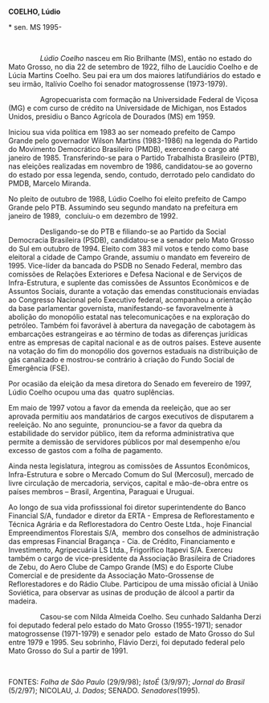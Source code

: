 **COELHO, Lúdio**

\* sen. MS 1995-

 

                *Lúdio Coelho* nasceu em Rio Brilhante (MS), então no
estado do Mato Grosso, no dia 22 de setembro de 1922, filho de Laucídio
Coelho e de Lúcia Martins Coelho. Seu pai era um dos maiores
latifundiários do estado e seu irmão, Italívio Coelho foi senador
matogrossense (1973-1979).

                Agropecuarista com formação na Universidade Federal de
Viçosa (MG) e com curso de crédito na Universidade de Michigan, nos
Estados Unidos, presidiu o Banco Agrícola de Dourados (MS) em 1959.

Iniciou sua vida política em 1983 ao ser nomeado prefeito de Campo
Grande pelo governador Wilson Martins (1983-1986) na legenda do Partido
do Movimento Democrático Brasileiro (PMDB), exercendo o cargo até
janeiro de 1985. Transferindo-se para o Partido Trabalhista Brasileiro
(PTB), nas eleições realizadas em novembro de 1986, candidatou-se ao
governo do estado por essa legenda, sendo, contudo, derrotado pelo
candidato do PMDB, Marcelo Miranda.

No pleito de outubro de 1988, Lúdio Coelho foi eleito prefeito de Campo
Grande pelo PTB. Assumindo seu segundo mandato na prefeitura em janeiro
de 1989,  concluiu-o em dezembro de 1992.

                Desligando-se do PTB e filiando-se ao Partido da Social
Democracia Brasileira (PSDB), candidatou-se a senador pelo Mato Grosso
do Sul em outubro de 1994. Eleito com 383 mil votos e tendo como base
eleitoral a cidade de Campo Grande, assumiu o mandato em fevereiro de
1995. Vice-líder da bancada do PSDB no Senado Federal, membro das
comissões de Relações Exteriores e Defesa Nacional e de Serviços de
Infra-Estrutura, e suplente das comissões de Assuntos Econômicos e de
Assuntos Sociais, durante a votação das emendas constitucionais enviadas
ao Congresso Nacional pelo Executivo federal, acompanhou a orientação da
base parlamentar governista, manifestando-se favoravelmente à abolição
do monopólio estatal nas telecomunicações e na exploração do petróleo.
Também foi favorável à abertura da navegação de cabotagem às embarcações
estrangeiras e ao término de todas as diferenças jurídicas entre as
empresas de capital nacional e as de outros países. Esteve ausente na
votação do fim do monopólio dos governos estaduais na distribuição de
gás canalizado e mostrou-se contrário à criação do Fundo Social de
Emergência (FSE).

Por ocasião da eleição da mesa diretora do Senado em fevereiro de 1997,
Lúdio Coelho ocupou uma das  quatro suplências.

Em maio de 1997 votou a favor da emenda da reeleição, que ao ser
aprovada permitiu aos mandatários de cargos executivos de disputarem a
reeleição. No ano seguinte,  pronunciou-se a favor da quebra da
estabilidade do servidor público, item da reforma administrativa que
permite a demissão de servidores públicos por mal desempenho e/ou
excesso de gastos com a folha de pagamento.

Ainda nesta legislatura, integrou as comissões de Assuntos Econômicos,
Infra-Estrutura e sobre o Mercado Comum do Sul (Mercosul), mercado de
livre circulação de mercadoria, serviços, capital e mão-de-obra entre os
países membros – Brasil, Argentina, Paraguai e Uruguai.

Ao longo de sua vida profisssional foi diretor superintendente do Banco
Financial S/A, fundador e diretor da ERTA - Empresa de Reflorestamento e
Técnica Agrária e da Reflorestadora do Centro Oeste Ltda., hoje
Financial Empreendimentos Florestais S/A,  membro dos conselhos de
administração das empresas Financial Bragança - Cia. de Crédito,
Financiamento e Investimento, Agripecuária LS Ltda., Frigorífico Itapevi
S/A. Exerceu também o cargo de vice-presidente da Associação Brasileira
de Criadores de Zebu, do Aero Clube de Campo Grande (MS) e do Esporte
Clube Comercial e de presidente da Associação Mato-Grossense de
Reflorestadores e do Rádio Clube. Participou de uma missão oficial à
União Soviética, para observar as usinas de produção de álcool a partir
da madeira.

                Casou-se com Nilda Almeida Coelho. Seu cunhado Saldanha
Derzi foi deputado federal pelo estado do Mato Grosso (1955-1971);
senador  matogrossense (1971-1979) e senador pelo  estado de Mato Grosso
do Sul entre 1979 e 1995. Seu sobrinho, Flávio Derzi, foi deputado
federal pelo Mato Grosso do Sul a partir de 1991.

 

FONTES: *Folha de São Paulo* (29/9/98); *IstoÉ* (3/9/97); *Jornal do
Brasil* (5/2/97); NICOLAU, J. *Dados*; SENADO. *Senadores*(1995).
